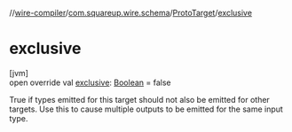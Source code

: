 //[wire-compiler](../../../index.md)/[com.squareup.wire.schema](../index.md)/[ProtoTarget](index.md)/[exclusive](exclusive.md)

# exclusive

[jvm]\
open override val [exclusive](exclusive.md): [Boolean](https://kotlinlang.org/api/latest/jvm/stdlib/kotlin/-boolean/index.html) = false

True if types emitted for this target should not also be emitted for other targets. Use this to cause multiple outputs to be emitted for the same input type.
